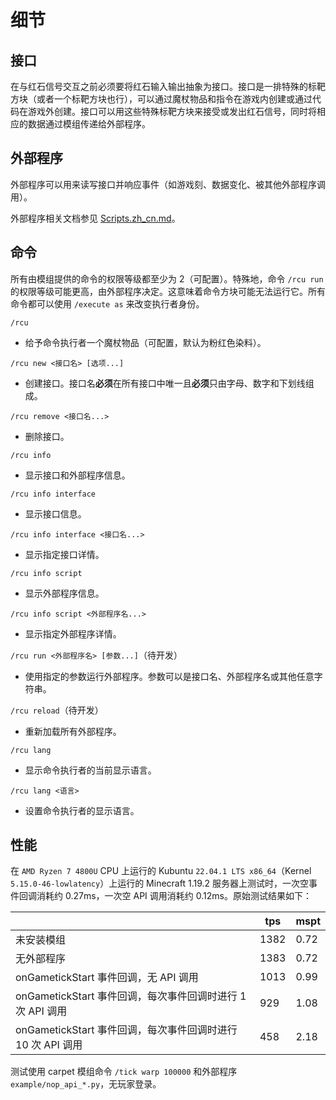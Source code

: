 # 细节

## 接口

在与红石信号交互之前必须要将红石输入输出抽象为接口。接口是一排特殊的标靶方块（或者一个标靶方块也行），可以通过魔杖物品和指令在游戏内创建或通过代码在游戏外创建。接口可以用这些特殊标靶方块来接受或发出红石信号，同时将相应的数据通过模组传递给外部程序。

## 外部程序

外部程序可以用来读写接口并响应事件（如游戏刻、数据变化、被其他外部程序调用）。

外部程序相关文档参见 [Scripts.zh_cn.md](./Scripts.zh_cn.md)。

## 命令

所有由模组提供的命令的权限等级都至少为 2（可配置）。特殊地，命令 `/rcu run` 的权限等级可能更高，由外部程序决定。这意味着命令方块可能无法运行它。所有命令都可以使用 `/execute as` 来改变执行者身份。

`/rcu`
- 给予命令执行者一个魔杖物品（可配置，默认为粉红色染料）。

`/rcu new <接口名> [选项...]`
- 创建接口。接口名**必须**在所有接口中唯一且**必须**只由字母、数字和下划线组成。

`/rcu remove <接口名...>`
- 删除接口。

`/rcu info`
- 显示接口和外部程序信息。

`/rcu info interface`
- 显示接口信息。

`/rcu info interface <接口名...>`
- 显示指定接口详情。

`/rcu info script`
- 显示外部程序信息。

`/rcu info script <外部程序名...>`
- 显示指定外部程序详情。

`/rcu run <外部程序名> [参数...]`（待开发）
- 使用指定的参数运行外部程序。参数可以是接口名、外部程序名或其他任意字符串。

`/rcu reload`（待开发）
- 重新加载所有外部程序。

`/rcu lang`
- 显示命令执行者的当前显示语言。

`/rcu lang <语言>`
- 设置命令执行者的显示语言。

## 性能

在 `AMD Ryzen 7 4800U` CPU 上运行的 Kubuntu `22.04.1 LTS x86_64`（Kernel `5.15.0-46-lowlatency`）上运行的 Minecraft 1.19.2 服务器上测试时，一次空事件回调消耗约 0.27ms，一次空 API 调用消耗约 0.12ms。原始测试结果如下：

|                                                             | tps  | mspt |
| ----------------------------------------------------------- | ---- | ---- |
| 未安装模组                                                  | 1382 | 0.72 |
| 无外部程序                                                  | 1383 | 0.72 |
| onGametickStart 事件回调，无 API 调用                       | 1013 | 0.99 |
| onGametickStart 事件回调，每次事件回调时进行 1 次 API 调用  | 929  | 1.08 |
| onGametickStart 事件回调，每次事件回调时进行 10 次 API 调用 | 458  | 2.18 |

测试使用 carpet 模组命令 `/tick warp 100000` 和外部程序 `example/nop_api_*.py`，无玩家登录。
